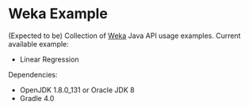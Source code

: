 # Weka Example

(Expected to be) Collection of [Weka](https://www.cs.waikato.ac.nz/ml/weka/) Java API usage examples. Current available example:

* Linear Regression

Dependencies:

* OpenJDK 1.8.0_131 or Oracle JDK 8
* Gradle 4.0